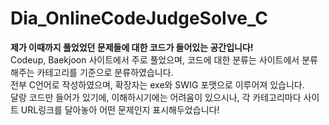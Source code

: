 # Dia_OnlineCodeJudgeSolve_C
   
**제가 이때까지 풀었었던 문제들에 대한 코드가 들어있는 공간입니다!**   
Codeup, Baekjoon 사이트에서 주로 풀었으며, 코드에 대한 분류는 사이트에서 분류해주는 카테고리를 기준으로 분류하였습니다.   
전부 C언어로 작성하였으며, 확장자는 exe와 SWIG 포맷으로 이루어져 있습니다.   
달랑 코드만 들어가 있기에, 이해하시기에는 어려움이 있으시나, 각 카테고리마다 사이트 URL링크를 달아놓아 어떤 문제인지 표시해두었습니다!
